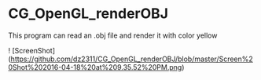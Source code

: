 # CG_OpenGL_renderOBJ
This program can read an .obj file and render it with color yellow

! [ScreenShot] (https://github.com/dz2311/CG_OpenGL_renderOBJ/blob/master/Screen%20Shot%202016-04-18%20at%209.35.52%20PM.png)
